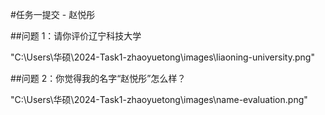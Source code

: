 #任务一提交 - 赵悦彤

##问题 1：请你评价辽宁科技大学

"C:\Users\华硕\2024-Task1-zhaoyuetong\images\liaoning-university.png"

##问题 2：你觉得我的名字“赵悦彤”怎么样？

"C:\Users\华硕\2024-Task1-zhaoyuetong\images\name-evaluation.png"

